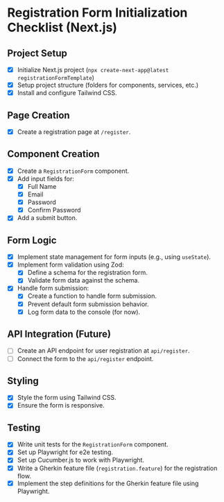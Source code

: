 
# Registration Form Initialization Checklist (Next.js)

## Project Setup
- [x] Initialize Next.js project (`npx create-next-app@latest registrationFormTemplate`)
- [x] Setup project structure (folders for components, services, etc.)
- [x] Install and configure Tailwind CSS.

## Page Creation
- [x] Create a registration page at `/register`.

## Component Creation
- [x] Create a `RegistrationForm` component.
- [x] Add input fields for:
    - [x] Full Name
    - [x] Email
    - [x] Password
    - [x] Confirm Password
- [x] Add a submit button.

## Form Logic
- [x] Implement state management for form inputs (e.g., using `useState`).
- [x] Implement form validation using Zod:
    - [x] Define a schema for the registration form.
    - [x] Validate form data against the schema.
- [x] Handle form submission:
    - [x] Create a function to handle form submission.
    - [x] Prevent default form submission behavior.
    - [x] Log form data to the console (for now).

## API Integration (Future)
- [ ] Create an API endpoint for user registration at `api/register`.
- [ ] Connect the form to the `api/register` endpoint.

## Styling
- [x] Style the form using Tailwind CSS.
- [x] Ensure the form is responsive.

## Testing
- [x] Write unit tests for the `RegistrationForm` component.
- [x] Set up Playwright for e2e testing.
- [x] Set up Cucumber.js to work with Playwright.
- [x] Write a Gherkin feature file (`registration.feature`) for the registration flow.
- [x] Implement the step definitions for the Gherkin feature file using Playwright.
